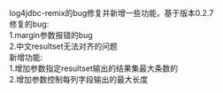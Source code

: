 log4jdbc-remix的bug修复并新增一些功能，基于版本0.2.7</br>
修复的bug:</br>
1.margin参数报错的bug</br>
2.中文resultset无法对齐的问题</br>
新增功能:</br>
1.增加参数指定resultset输出的结果集最大条数的</br>
2.增加参数控制每列字段输出的最大长度</br>
